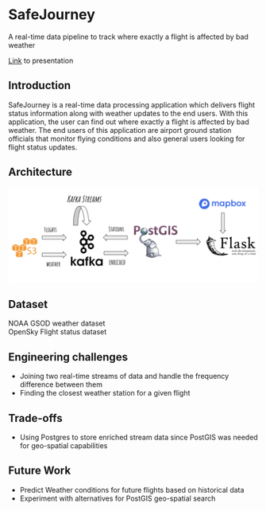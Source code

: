 # SafeJourney
A real-time data pipeline to track where exactly a flight is affected by bad weather

[Link](bit.ly/safejourney-slides) to presentation



## Introduction

SafeJourney is a real-time data processing application which delivers flight status information along with weather updates to the end users. With this application, the user can find out where exactly a flight is affected by bad weather. The end users of this application are airport ground station officials that monitor flying conditions and also general users looking for flight status updates.


## Architecture

![alt text](images/architecture.png)

## Dataset

NOAA GSOD weather dataset
</br>
OpenSky Flight status dataset

## Engineering challenges

- Joining two real-time streams of data and handle the frequency difference between them
- Finding the closest weather station for a given flight

## Trade-offs

- Using Postgres to store enriched stream data since PostGIS was needed for geo-spatial capabilities

## Future Work

- Predict Weather conditions for future flights based on historical data
- Experiment with alternatives for PostGIS geo-spatial search
